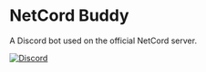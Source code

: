 # NetCord Buddy

A Discord bot used on the official NetCord server.

<a href="https://discord.gg/meaSHTGyUH"><img src="https://discord.com/api/guilds/988888771187581010/widget.png?style=banner2" alt="Discord"></a>
